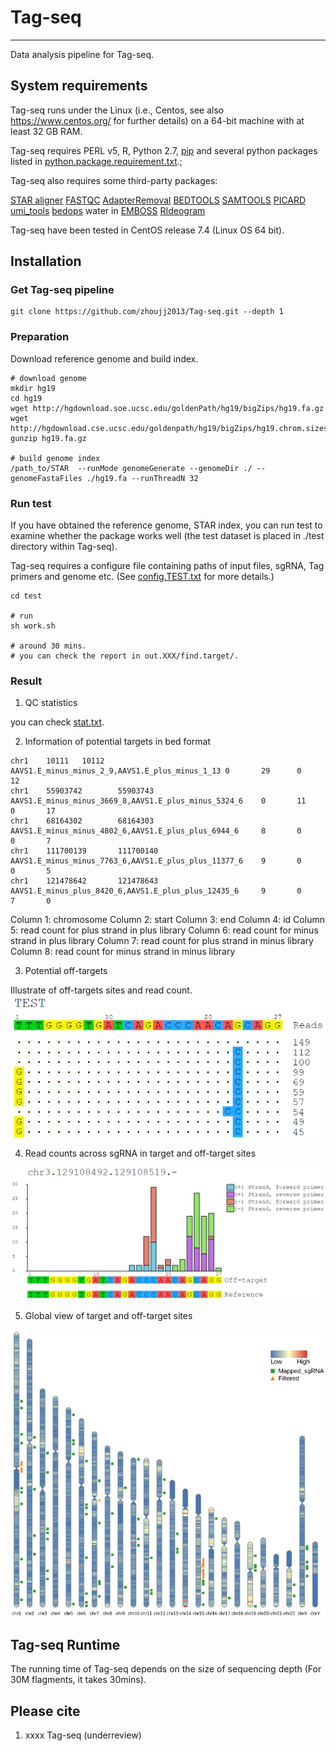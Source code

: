 # Tag-seq
----------

Data analysis pipeline for Tag-seq.

## System requirements

Tag-seq runs under the Linux (i.e., Centos, see also https://www.centos.org/ for further details) on a 64-bit machine with at least 32 GB RAM.

Tag-seq requires PERL v5, R, Python 2.7, [pip](https://bootstrap.pypa.io/get-pip.py) and several python packages listed in [python.package.requirement.txt](https://github.com/zhoujj2013/Tag-seq/blob/master/python.package.requirement.txt).;

Tag-seq also requires some third-party packages:

[STAR aligner](https://github.com/alexdobin/STAR)
[FASTQC](https://www.bioinformatics.babraham.ac.uk/projects/fastqc/)
[AdapterRemoval](https://github.com/MikkelSchubert/adapterremoval)
[BEDTOOLS](https://bedtools.readthedocs.io/en/latest/)
[SAMTOOLS](http://samtools.sourceforge.net/)
[PICARD](https://broadinstitute.github.io/picard/)
[umi_tools](https://github.com/CGATOxford/UMI-tools)
[bedops](https://bedops.readthedocs.io/en/latest/)
water in [EMBOSS](http://emboss.sourceforge.net/download/)
[RIdeogram](https://github.com/TickingClock1992/RIdeogram)

Tag-seq have been tested in CentOS release 7.4 (Linux OS 64 bit).

## Installation

### Get Tag-seq pipeline
```
git clone https://github.com/zhoujj2013/Tag-seq.git --depth 1
```

### Preparation

Download reference genome and build index.

```
# download genome
mkdir hg19
cd hg19
wget http://hgdownload.soe.ucsc.edu/goldenPath/hg19/bigZips/hg19.fa.gz
wget http://hgdownload.cse.ucsc.edu/goldenpath/hg19/bigZips/hg19.chrom.sizes
gunzip hg19.fa.gz

# build genome index
/path_to/STAR  --runMode genomeGenerate --genomeDir ./ --genomeFastaFiles ./hg19.fa --runThreadN 32

```

### Run test

If you have obtained the reference genome, STAR index, you can run test to examine whether the package works well (the test dataset is placed in ./test directory within Tag-seq).

Tag-seq requires a configure file containing paths of input files, sgRNA, Tag primers and genome etc. (See [config.TEST.txt](https://github.com/zhoujj2013/Tag-seq/blob/master/test/config.TEST.txt) for more details.)

```
cd test

# run 
sh work.sh

# around 30 mins.
# you can check the report in out.XXX/find.target/.

```
### Result

1. QC statistics

you can check [stat.txt](https://github.com/zhoujj2013/Tag-seq/blob/master/stat.txt).

2. Information of potential targets in bed format

```
chr1    10111   10112   AAVS1.E_minus_minus_2_9,AAVS1.E_plus_minus_1_13 0       29      0       12
chr1    55903742        55903743        AAVS1.E_minus_minus_3669_8,AAVS1.E_plus_minus_5324_6    0       11      0       17
chr1    68164302        68164303        AAVS1.E_minus_minus_4802_6,AAVS1.E_plus_plus_6944_6     8       0       0       7
chr1    111700139       111700140       AAVS1.E_minus_minus_7763_6,AAVS1.E_plus_plus_11377_6    9       0       0       5
chr1    121478642       121478643       AAVS1.E_minus_plus_8420_6,AAVS1.E_plus_plus_12435_6     9       0       7       0
```
Column 1: chromosome
Column 2: start
Column 3: end
Column 4: id
Column 5: read count for plus strand in plus library
Column 6: read count for minus strand in plus library
Column 7: read count for plus strand in minus library
Column 8: read count for minus strand in minus library

3. Potential off-targets

Illustrate of off-targets sites and read count.
![off-targets](https://github.com/zhoujj2013/Tag-seq/blob/master/offtargets.png)

4. Read counts across sgRNA in target and off-target sites

![sites](https://github.com/zhoujj2013/Tag-seq/blob/master/sites.png)

5. Global view of target and off-target sites

![global](https://github.com/zhoujj2013/Tag-seq/blob/master/global.png)


## Tag-seq Runtime

The running time of Tag-seq depends on the size of sequencing depth (For 30M flagments, it takes 30mins). 

## Please cite

1. xxxx Tag-seq (underreview)


